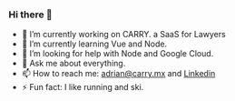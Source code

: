 ### Hi there 👋

- 🔭 I’m currently working on CARRY. a SaaS for Lawyers
- 🌱 I’m currently learning Vue and Node.
- 🤔 I’m looking for help with Node and Google Cloud.
- 💬 Ask me about everything.
- 📫 How to reach me: adrian@carry.mx and [Linkedin](www.linkedin.com/in/adrian117/)
- ⚡ Fun fact: I like running and ski.
